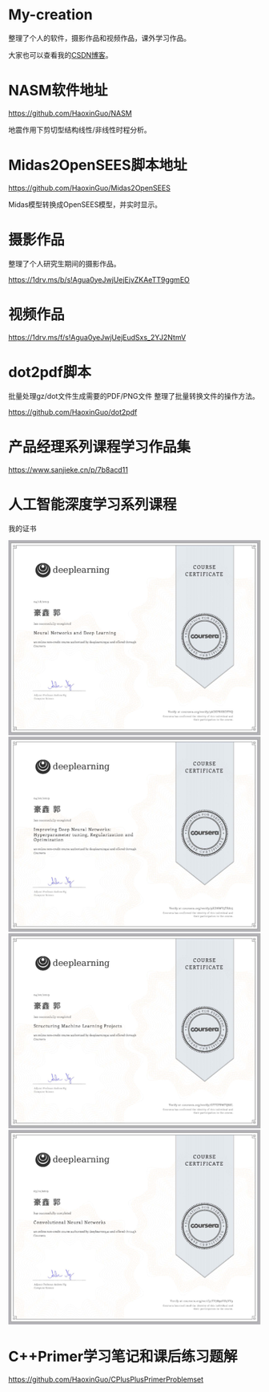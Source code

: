 # My-creation  

整理了个人的软件，摄影作品和视频作品，课外学习作品。   

大家也可以查看我的[CSDN博客](https://blog.csdn.net/guohaoxin)。  

# NASM软件地址  

https://github.com/HaoxinGuo/NASM  

地震作用下剪切型结构线性/非线性时程分析。

# Midas2OpenSEES脚本地址  

https://github.com/HaoxinGuo/Midas2OpenSEES  

Midas模型转换成OpenSEES模型，并实时显示。

# 摄影作品  

整理了个人研究生期间的摄影作品。  

https://1drv.ms/b/s!Agua0yeJwjUejEjvZKAeTT9ggmEO  

# 视频作品  

https://1drv.ms/f/s!Agua0yeJwjUejEudSxs_2YJ2NtmV  

# dot2pdf脚本  

批量处理gz/dot文件生成需要的PDF/PNG文件 整理了批量转换文件的操作方法。  

https://github.com/HaoxinGuo/dot2pdf  

# 产品经理系列课程学习作品集  

https://www.sanjieke.cn/p/7b8acd11

# 人工智能深度学习系列课程

我的证书

![证书1](Figures/Coursera3ADEPBHXDTVQ.jpg)
![证书2](Figures/Coursera9RDNWY5TR825.jpg)
![证书3](Figures/CourseraGFFEPBWFQSSL.jpg)
![证书4](Figures/CourseraTY7B92VU3VY9.jpg)


# C++Primer学习笔记和课后练习题解

https://github.com/HaoxinGuo/CPlusPlusPrimerProblemset


